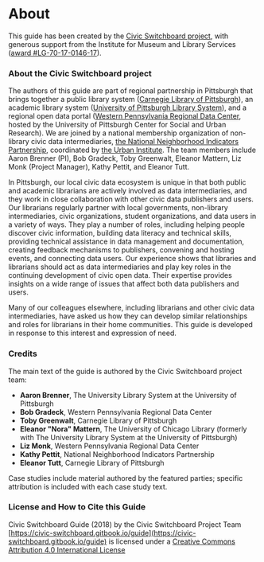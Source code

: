 # About

This guide has been created by the [Civic Switchboard project](https://civic-switchboard.github.io/), with generous support from the Institute for Museum and Library Services \([award \#LG-70-17-0146-17](https://www.imls.gov/grants/awarded/lg-70-17-0146-17)\).

### About the Civic Switchboard project

The authors of this guide are part of regional partnership in Pittsburgh that brings together a public library system \([Carnegie Library of Pittsburgh](https://www.carnegielibrary.org/)\), an academic library system \([University of Pittsburgh Library System](https://www.library.pitt.edu/)\), and a regional open data portal \([Western Pennsylvania Regional Data Center](http://www.wprdc.org/), hosted by the University of Pittsburgh Center for Social and Urban Research\). We are joined by a national membership organization of non-library civic data intermediaries, [the National Neighborhood Indicators Partnership](https://github.com/civic-switchboard/guide/tree/6d474c8c5966f7d2c5234b10e15626af6f15b288/National%20Neighborhood%20Indicators%20Partnership/README.md), coordinated by [the Urban Institute](https://www.urban.org/). The team members include Aaron Brenner \(PI\), Bob Gradeck, Toby Greenwalt, Eleanor Mattern, Liz Monk \(Project Manager\), Kathy Pettit, and Eleanor Tutt.

In Pittsburgh, our local civic data ecosystem is unique in that both public and academic librarians are actively involved as data intermediaries, and they work in close collaboration with other civic data publishers and users. Our librarians regularly partner with local governments, non-library intermediaries, civic organizations, student organizations, and data users in a variety of ways. They play a number of roles, including helping people discover civic information, building data literacy and technical skills, providing technical assistance in data management and documentation, creating feedback mechanisms to publishers, convening and hosting events, and connecting data users. Our experience shows that libraries and librarians should act as data intermediaries and play key roles in the continuing development of civic open data. Their expertise provides insights on a wide range of issues that affect both data publishers and users.

Many of our colleagues elsewhere, including librarians and other civic data intermediaries, have asked us how they can develop similar relationships and roles for librarians in their home communities. This guide is developed in response to this interest and expression of need.

### Credits

The main text of the guide is authored by the Civic Switchboard project team:

* **Aaron Brenner**, The University Library System at the University of Pittsburgh
* **Bob Gradeck**, Western Pennsylvania Regional Data Center
* **Toby Greenwalt**, Carnegie Library of Pittsburgh 
* **Eleanor "Nora" Mattern**, The University of Chicago Library \(formerly with The University Library System at the University of Pittsburgh\)
* **Liz Monk**, Western Pennsylvania Regional Data Center
* **Kathy Pettit**, National Neighborhood Indicators Partnership
* **Eleanor Tutt**, Carnegie Library of Pittsburgh

Case studies include material authored by the featured parties; specific attribution is included with each case study text.

### License and How to Cite this Guide

Civic Switchboard Guide \(2018\) by the Civic Switchboard Project Team  [https://civic-switchboard.gitbook.io/guide](https://civic-switchboard.gitbook.io/guide) is licensed under a [Creative Commons Attribution 4.0 International License](http://creativecommons.org/licenses/by/4.0/)

